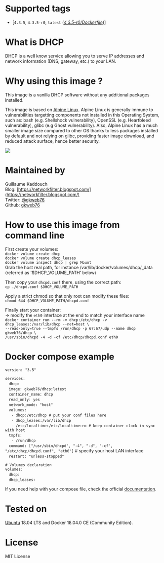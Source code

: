 # Supported tags
-   [`4.3.5`, `4.3.5-r0`, `latest` (*[4.3.5-r0/Dockerfile](https://github.com/gkweb76/dhcp/blob/master/4.3.5-r0/Dockerfile)*)]



# What is DHCP
DHCP is a well know service allowing you to serve IP addresses and network information (DNS, gateway, etc.) to your LAN.  



# Why using this image ?
This image is a vanilla DHCP software without any additional packages installed. 

This image is based on [Alpine Linux](https://alpinelinux.org/). Alpine Linux is generally immune to vulnerabilities targetting components not installed in this Operating System, such as: bash (e.g. Shellshock vulnerability), OpenSSL (e.g. Heartbleed vulnerability), glibc (e.g Ghost vulnerability). Also, Alpine Linux has a much smaller image size compared to other OS thanks to less packages installed by default and not relying on glibc, providing faster image download, and reduced attack surface, hence better security.

![](https://wiki.alpinelinux.org/w/resources/assets/alogo.png)



# Maintained by
Guillaume Kaddouch  
Blog: [https://networkfilter.blogspot.com/](https://networkfilter.blogspot.com/)  
Twitter: [@gkweb76](https://twitter.com/gkweb76)  
Github: [gkweb76](https://github.com/gkweb76/)  



# How to use this image from command line
First create your volumes:  
`docker volume create dhcp`  
`docker volume create dhcp_leases`  
`docker volume inspect dhcp | grep Mount`  
Grab the host real path, for instance /var/lib/docker/volumes/dhcp/_data (referred as '$DHCP_VOLUME_PATH' below)

Then copy your `dhcpd.conf` there, using the correct path:  
`cp ./dhcpd.conf $DHCP_VOLUME_PATH`  

Apply a strict chmod so that only root can modify these files:  
`chmod 644 $DHCP_VOLUME_PATH/dhcpd.conf`  

Finally start your container:  
-> modify the `eth0` interface at the end to match your interface name  
`docker container run --rm -v dhcp:/etc/dhcp -v dhcp_leases:/var/lib/dhcp --net=host \`  
`--read-only=true --tmpfs /run/dhcp -p 67:67/udp --name dhcp gkweb76/dhcp \`  
`/usr/sbin/dhcpd -4 -d -cf /etc/dhcp/dhcpd.conf eth0`  



# Docker compose example  
`version: "3.5"`  
  
`services:`  
&nbsp;&nbsp;  `dhcp:`  
&nbsp;&nbsp;  `image: gkweb76/dhcp:latest`  
&nbsp;&nbsp;  `container_name: dhcp`  
&nbsp;&nbsp;  `read_only: yes`  
&nbsp;&nbsp;  `network_mode: "host"`  
&nbsp;&nbsp;    `volumes:`  
&nbsp;&nbsp;&nbsp;&nbsp;      `- dhcp:/etc/dhcp # put your conf files here`  
&nbsp;&nbsp;&nbsp;&nbsp;      `- dhcp_leases:/var/lib/dhcp`  
&nbsp;&nbsp;&nbsp;&nbsp;      `- /etc/localtime:/etc/localtime:ro # keep container clock in sync with host`  
&nbsp;&nbsp;    `tmpfs:`  
&nbsp;&nbsp;&nbsp;&nbsp;      `- /run/dhcp`  
&nbsp;&nbsp;  `command: ["/usr/sbin/dhcpd", "-4", "-d", "-cf", "/etc/dhcp/dhcpd.conf", "eth0"]` # specify your host LAN interface  
&nbsp;&nbsp;    `restart: "unless-stopped"`  
   
`# Volumes declaration`  
`volumes:`  
&nbsp;&nbsp;  `dhcp:`  
&nbsp;&nbsp;  `dhcp_leases:`  

    
If you need help with your compose file, check the official [documentation](https://docs.docker.com/compose/compose-file/).  

# Tested on

[Ubuntu](https://www.ubuntu.com/) 18.04 LTS and Docker 18.04.0 CE (Community Edition).

# License

MIT License
